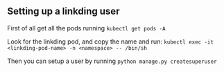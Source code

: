 ## Setting up a linkding user
First of all get all the pods running
`kubectl get pods -A`

Look for the linkding pod, and copy the name and run:
`kubectl exec -it <linkding-pod-name> -n <namespace> -- /bin/sh`

Then you can setup a user by running
`python manage.py createsuperuser`